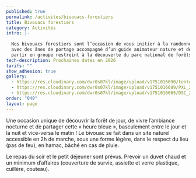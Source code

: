 ```yaml
---
published: true
permalink: /activites/bivouacs-forestiers
title: Bivouacs forestiers
category: Activités
intro: |-
  
  Nos bivouacs forestiers sont l’occasion de vous initier à la randonnée 
  avec des ânes de portage accompagné d’un guide animateur nature et de 
  partir en groupe restreint à la découverte du parc national de forêts.
tech-description: Prochaines dates en 2026
tarifs: ""
show_adhesion: true
gallery:
  - https://res.cloudinary.com/dwr0s07kl/image/upload/v1751016690/tente_geignh.jpg
  - https://res.cloudinary.com/dwr0s07kl/image/upload/v1751016689/PXL_20240830_182806614_rwvo8b.jpg
  - https://res.cloudinary.com/dwr0s07kl/image/upload/v1751016665/DSC_2708_tr3sfk.jpg
order: "040"
layout: page
---
```



Une occasion unique de découvrir la forêt de jour, de vivre 
l’ambiance nocturne et de partager cette « heure bleue », basculement 
entre le jour et la nuit et vice-versa le matin ! Le bivouac se fait 
dans un site naturel accessible en 2h de marche, sous une forme légère, 
dans le respect du lieu (pas de feu), en hamac, bâché en cas de pluie.

Le repas du soir et le petit déjeuner sont prévus. Prévoir un duvet 
chaud et un minimum d’affaires (couverture de survie, assiette et verre 
plastique, cuillère, couteau).
